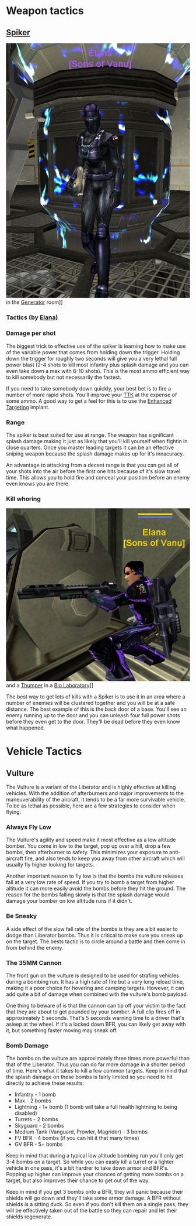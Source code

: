 # Weapon tactics

## [Spiker](../weapons/Spiker.md)

![](../images/Elana_potato.jpg "fig:Elana_potato.jpg") in the
[Generator](../items/Generator.md) room\]\]

<h3>

Tactics (by [Elana](User:Elana.md))

</h3>

### Damage per shot

The biggest trick to effective use of the spiker is learning how to make use of
the variable power that comes from holding down the trigger. Holding down the
trigger for roughly two seconds will give you a very lethal full power blast
(2-4 shots to kill most infantry plus splash damage and you can even take down a
max with 8-10 shots). This is the most ammo efficient way to kill somebody but
not necessarily the fastest.

If you need to take somebody down quickly, your best bet is to fire a number of
more rapid shots. You'll improve your
[TTK](../terminology/Acronyms_and_Slang.md#TTK) at the expense of some ammo. A
good way to get a feel for this is to use the
[Enhanced Targeting](../implants/Enhanced_Targeting.md) implant.

### Range

The spiker is best suited for use at range. The weapon has significant splash
damage making it just as likely that you'll kill yourself when fightin in close
quarters. Once you master leading targets it can be an effective sniping weapon
because the splash damage makes up for it's innacuracy.

An advantage to attacking from a decent range is that you can get all of your
shots into the air before the first one hits because of it's slow travel time.
This allows you to hold fire and conceal your position before an enemy even
knows you are there.

### Kill whoring

![](../images/Elana_sweeper.jpg "fig:Elana_sweeper.jpg") and a
[Thumper](../weapons/Thumper.md) in a
[Bio Laboratory](../locations/Bio_Laboratory.md)\]\]

The best way to get lots of kills with a Spiker is to use it in an area where a
number of enemies will be clustered together and you will be at a safe distance.
The best example of this is the back door of a base. You'll see an enemy running
up to the door and you can unleash four full power shots before they even get to
the door. They'll be dead before they even know what happened.

# Vehicle Tactics

## Vulture

The Vulture is a variant of the Liberator and is highly effective at killing
vehicles. With the addition of afterburners and major improvements to the
maneuverability of the aircraft, it tends to be a far more survivable vehicle.
To be as lethal as possible, here are a few strategies to consider when flying.

### Always Fly Low

The Vulture's agility and speed make it most effective as a low altitude bomber.
You come in low to the target, pop up over a hill, drop a few bombs, then
afterburner to safety. This minimizes your exposure to anti-aircraft fire, and
also tends to keep you away from other aircraft which will usually fly higher
looking for targets.

Another important reason to fly low is that the bombs the vulture releases fall
at a very low rate of speed. If you try to bomb a target from higher altitude it
can more easily avoid the bombs before they hit the ground. The reason for the
bombs falling slowly is that the splash damage would damage your bomber on low
altitude runs if it didn't.

### Be Sneaky

A side effect of the slow fall rate of the bombs is they are a bit easier to
dodge than Liberator bombs. Thus it is critical to make sure you sneak up on the
target. The bests tactic is to circle around a battle and then come in from
behind the enemy.

### The 35MM Cannon

The front gun on the vulture is designed to be used for strafing vehicles during
a bombing run. It has a high rate of fire but a very long reload time, making it
a poor choice for hovering and camping targets. However, it can add quite a bit
of damage when combined with the vulture's bomb payload.

One thing to beware of is that the cannon can tip off your victim to the fact
that they are about to get pounded by your bomber. A full clip fires off in
approximately 5 seconds. That's 5 seconds warning time to a driver that's asleep
at the wheel. If it's a locked down BFR, you can likely get away with it, but
something faster moving may sneak off.

### Bomb Damage

The bombs on the vulture are approximately three times more powerful than that
of the Liberator. Thus you can do far more damage in a shorter period of time.
Here's what it takes to kill a few common targets. Keep in mind that the splash
damage on these bombs is fairly limited so you need to hit directly to achieve
these results:

- Infantry - 1 bomb
- Max - 2 bombs
- Lightning - 1+ bomb (1 bomb will take a full health lightning to being
  disabled)
- Turrets - 2 bombs
- Skyguard - 2 bombs
- Medium Tank (Vanguard, Prowler, Magrider) - 3 bombs
- FV BFR - 4 bombs (if you can hit it that many times)
- GV BFR - 5+ bombs

Keep in mind that during a typical low altitude bombing run you'll only get 3-4
bombs on a target. So while you can easily kill a turret or a lighter vehicle in
one pass, it's a bit hardrer to take down armor and BFR's. Popping up higher can
improve your chances of getting more bombs on a target, but also improves their
chance to get out of the way.

Keep in mind if you get 3 bombs onto a BFR, they will panic because their
shields will go down and they'll take some armor damage. A BFR without shields
is a sitting duck. So even if you don't kill them on a single pass, they will be
effectively taken out of the battle so they can repair and let their shields
regenerate.

<!--[Category:Strategy](Category:Strategy.md)-->
